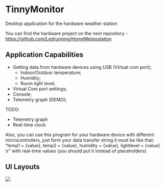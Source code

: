 # TinnyMonitor
Desktop application for the hardware weather station 

You can find the hardware project on the next repository - https://github.com/Ledrunning/HomeMeteostation

## Application Capabilities

* Getting data from hardware devices using USB (Virtual com port); 
  * Indoor/Outdoor temperature;
  * Humidity;
  * Room light level;
* Virtual Com port settings;
* Console;
* Telemetry graph (DEMO);

TODO:
  * Telemetry graph
  * Real-time clock

Also, you can use this program for your hardware device with different microcontrollers,
just form your data transfer string it must be like that: "temp1 = {value}, temp2 = {value}, humidity = {value}, lightlevel = {value} \r"
with real-time values (you should put it instead of placeholders)

## UI Layouts
  
  ![](tinyMonitor.gif)



